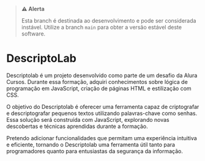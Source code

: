 > **⚠️ Alerta**  
> 
> Esta branch é destinada ao desenvolvimento e pode ser considerada instável. Utilize a branch `main` para obter a versão estável deste software.

# DescriptoLab

Descriptolab é um projeto desenvolvido como parte de um desafio da Alura Cursos. Durante essa formação, adquiri conhecimentos sobre lógica de programação em JavaScript, criação de páginas HTML e estilização com CSS.

O objetivo do Descriptolab é oferecer uma ferramenta capaz de criptografar e descriptografar pequenos textos utilizando palavras-chave como senhas. Essa solução será construída com JavaScript, explorando novas descobertas e técnicas aprendidas durante a formação.

Pretendo adicionar funcionalidades que permitam uma experiência intuitiva e eficiente, tornando o Descriptolab uma ferramenta útil tanto para programadores quanto para entusiastas da segurança da informação.
